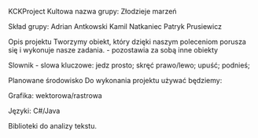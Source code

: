 KCKProject
	                Kultowa nazwa grupy: Złodzieje marzeń

Skład grupy:
Adrian Antkowski
Kamil Natkaniec
Patryk Prusiewicz

Opis projektu
Tworzymy obiekt, który dzięki naszym poleceniom porusza się i wykonuje nasze zadania. - pozostawia za sobą inne obiekty

Slownik - slowa kluczowe:
jedz prosto;
skręć prawo/lewo;
upuść;
podnieś;

Planowane środowisko
Do wykonania projektu używać będziemy:

Grafika:
wektorowa/rastrowa

Języki:
C#/Java

Biblioteki do analizy tekstu.

